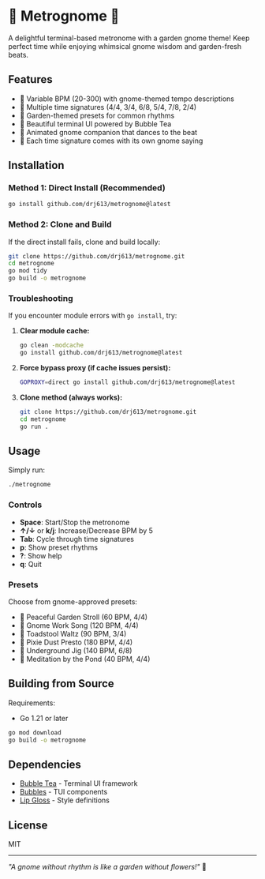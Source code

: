 # 🍄 Metrognome 🍄

A delightful terminal-based metronome with a garden gnome theme! Keep perfect time while enjoying whimsical gnome wisdom and garden-fresh beats.

## Features

- 🎵 Variable BPM (20-300) with gnome-themed tempo descriptions
- 🎼 Multiple time signatures (4/4, 3/4, 6/8, 5/4, 7/8, 2/4)
- 🌻 Garden-themed presets for common rhythms
- 🎨 Beautiful terminal UI powered by Bubble Tea
- 🧙 Animated gnome companion that dances to the beat
- 🌱 Each time signature comes with its own gnome saying

## Installation

### Method 1: Direct Install (Recommended)

```bash
go install github.com/drj613/metrognome@latest
```

### Method 2: Clone and Build

If the direct install fails, clone and build locally:

```bash
git clone https://github.com/drj613/metrognome.git
cd metrognome
go mod tidy
go build -o metrognome
```

### Troubleshooting

If you encounter module errors with `go install`, try:

1. **Clear module cache:**
   ```bash
   go clean -modcache
   go install github.com/drj613/metrognome@latest
   ```

2. **Force bypass proxy (if cache issues persist):**
   ```bash
   GOPROXY=direct go install github.com/drj613/metrognome@latest
   ```

3. **Clone method (always works):**
   ```bash
   git clone https://github.com/drj613/metrognome.git
   cd metrognome
   go run .
   ```

## Usage

Simply run:

```bash
./metrognome
```

### Controls

- **Space**: Start/Stop the metronome
- **↑/↓** or **k/j**: Increase/Decrease BPM by 5
- **Tab**: Cycle through time signatures
- **p**: Show preset rhythms
- **?**: Show help
- **q**: Quit

### Presets

Choose from gnome-approved presets:
- 🚶 Peaceful Garden Stroll (60 BPM, 4/4)
- 🎵 Gnome Work Song (120 BPM, 4/4)
- 💃 Toadstool Waltz (90 BPM, 3/4)
- 🏃 Pixie Dust Presto (180 BPM, 4/4)
- 🕺 Underground Jig (140 BPM, 6/8)
- 🧘 Meditation by the Pond (40 BPM, 4/4)

## Building from Source

Requirements:
- Go 1.21 or later

```bash
go mod download
go build -o metrognome
```

## Dependencies

- [Bubble Tea](https://github.com/charmbracelet/bubbletea) - Terminal UI framework
- [Bubbles](https://github.com/charmbracelet/bubbles) - TUI components
- [Lip Gloss](https://github.com/charmbracelet/lipgloss) - Style definitions

## License

MIT

---

*"A gnome without rhythm is like a garden without flowers!"* 🌻
